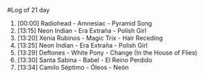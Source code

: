 #Log of 21 day

1. [00:00] Radiohead - Amnesiac - Pyramid Song
1. [13:15] Neon Indian - Era Extraña - Polish Girl
1. [13:20] Xenia Rubinos - Magic Trix - Hair Receding
1. [13:25] Neon Indian - Era Extraña - Polish Girl
1. [13:29] Deftones - White Pony - Change (In the House of Flies)
1. [13:30] Santa Sabina - Babel - El Reino Perdido
1. [13:34] Camilo Séptimo - Óleos - Neón
